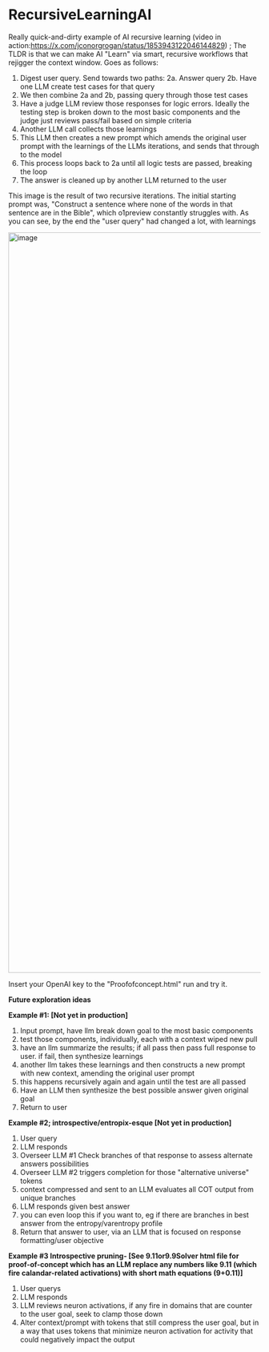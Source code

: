 # RecursiveLearningAI
Really quick-and-dirty example of AI recursive learning (video in action:https://x.com/jconorgrogan/status/1853943122046144829) ; The TLDR is that we can make AI "Learn" via smart, recursive workflows that rejigger the context window. Goes as follows:

1. Digest user query. Send towards two paths:
2a. Answer query
2b. Have one LLM create test cases for that query
4. We then combine 2a and 2b, passing query through those test cases 
5. Have a judge LLM review those responses for logic errors. Ideally the testing step is broken down to the most basic components and the judge just reviews pass/fail based on simple criteria
6. Another LLM call collects those learnings
7. This LLM then creates a new prompt which amends the original user prompt with the learnings of the LLMs iterations, and sends that through to the model
8. This process loops back to 2a until all logic tests are passed, breaking the loop
9. The answer is cleaned up by another LLM returned to the user

This image is the result of two recursive iterations. The initial starting prompt was, "Construct a sentence where none of the words in that sentence are in the Bible", which o1preview constantly struggles with. As you can see, by the end the "user query" had changed a lot, with learnings 

<img width="1479" alt="image" src="https://github.com/user-attachments/assets/8c637b0d-6150-44a0-9c06-48a8352cfe51">

Insert your OpenAI key to the "Proofofconcept.html" run and try it.

 **Future exploration ideas**

**Example #1: [Not yet in production]**

1. Input prompt, have llm break down goal to the most basic components 
2. test those components, individually, each with a context wiped new pull 
3. have an llm summarize the results; if all pass then pass full response to user. if fail, then synthesize learnings 
4. another llm takes these learnings and then constructs a new prompt with new context, amending the original user prompt 
5. this happens recursively again and again until the test are all passed
6. Have an LLM then synthesize the best possible answer given original goal
7. Return to user

**Example #2; introspective/entropix-esque [Not yet in production]**
1. User query
2.  LLM responds
3. Overseer LLM #1 Check branches of that response to assess alternate answers possibilities
4. Overseer LLM #2 triggers completion  for those "alternative universe" tokens 
5. context compressed and sent to an  LLM evaluates all COT output from unique branches 
6. LLM responds given best answer
7. you can even loop this if you want to, eg if there are branches in best answer from the entropy/varentropy profile
8. Return that answer to user, via an LLM that is focused on response formatting/user objective

**Example #3 Introspective pruning- [See 9.11or9.9Solver html file for proof-of-concept which has an LLM replace any numbers like 9.11 (which fire calandar-related activations) with short math equations (9+0.11)]**
1. User querys
2. LLM responds
3. LLM reviews neuron activations, if any fire in domains that are counter to the user goal, seek to clamp those down
4. Alter context/prompt with tokens that still compress the user goal, but in a way that uses tokens that minimize neuron activation for activity that could negatively impact the output
